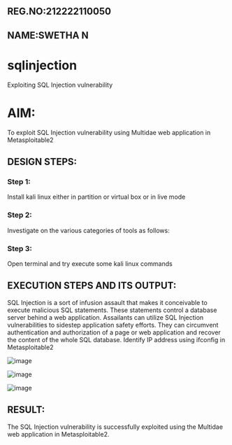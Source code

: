 ## REG.NO:212222110050
## NAME:SWETHA N
# sqlinjection
Exploiting SQL Injection vulnerability

# AIM:
To exploit SQL Injection vulnerability using Multidae web application in Metasploitable2

## DESIGN STEPS:

### Step 1:

Install kali linux either in partition or virtual box or in live mode


### Step 2:

Investigate on the various categories of tools as follows:

### Step 3:

Open terminal and try execute some kali linux commands

## EXECUTION STEPS AND ITS OUTPUT:
SQL Injection is a sort of infusion assault that makes it conceivable to execute malicious SQL statements. These statements control a database server behind a web application. Assailants can utilize SQL Injection vulnerabilities to sidestep application safety efforts. They can circumvent authentication and authorization of a page or web application and recover the content of the whole SQL database. Identify IP address using ifconfig in Metasploitable2

![image](https://github.com/user-attachments/assets/6f84ed38-b12e-4b91-9f21-7582749ec880)

![image](https://github.com/user-attachments/assets/9666476c-63d4-44b4-a4e3-c6c57ee76cfa)

![image](https://github.com/user-attachments/assets/50cb35c4-b68b-48bc-837b-ba0ca6c8adda)





## RESULT:
The SQL Injection vulnerability is successfully exploited using the Multidae web application in Metasploitable2.
